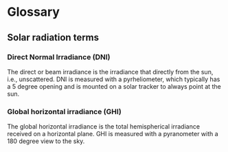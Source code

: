 # Glossary


## Solar radiation terms

### Direct Normal Irradiance (DNI)
The direct or beam irradiance is the irradiance that directly from the sun, i.e., unscattered. DNI is measured with a pyrheliometer, which typically has a 5 degree opening and is mounted on a solar tracker to always point at the sun.

### Global horizontal irradiance (GHI)
The global horizontal irradiance is the total hemispherical irradiance received on a horizontal plane. GHI is measured with a pyranometer with a 180 degree view to the sky.
